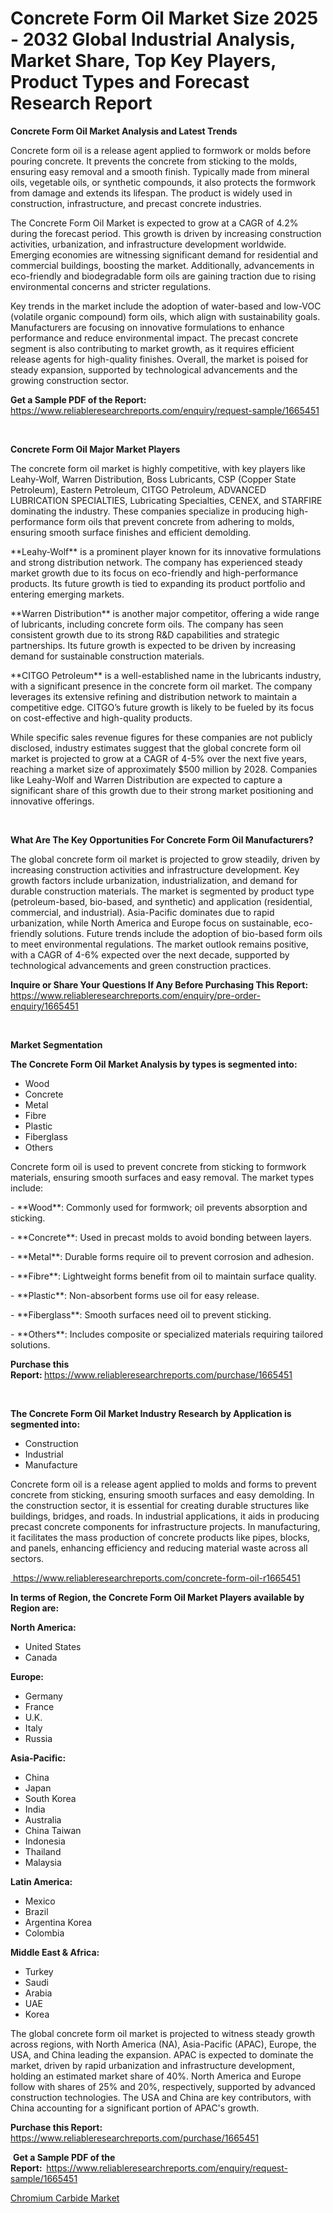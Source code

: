 <p><h1>Concrete Form Oil Market Size 2025 - 2032 Global Industrial Analysis, Market Share, Top Key Players, Product Types and Forecast Research Report</h1></p><p><strong>Concrete Form Oil Market Analysis and Latest Trends</strong></p>
<p><p>Concrete form oil is a release agent applied to formwork or molds before pouring concrete. It prevents the concrete from sticking to the molds, ensuring easy removal and a smooth finish. Typically made from mineral oils, vegetable oils, or synthetic compounds, it also protects the formwork from damage and extends its lifespan. The product is widely used in construction, infrastructure, and precast concrete industries.</p><p>The Concrete Form Oil Market is expected to grow at a CAGR of 4.2% during the forecast period. This growth is driven by increasing construction activities, urbanization, and infrastructure development worldwide. Emerging economies are witnessing significant demand for residential and commercial buildings, boosting the market. Additionally, advancements in eco-friendly and biodegradable form oils are gaining traction due to rising environmental concerns and stricter regulations.</p><p>Key trends in the market include the adoption of water-based and low-VOC (volatile organic compound) form oils, which align with sustainability goals. Manufacturers are focusing on innovative formulations to enhance performance and reduce environmental impact. The precast concrete segment is also contributing to market growth, as it requires efficient release agents for high-quality finishes. Overall, the market is poised for steady expansion, supported by technological advancements and the growing construction sector.</p></p>
<p><strong>Get a Sample PDF of the Report:&nbsp;</strong> <a href="https://www.reliableresearchreports.com/enquiry/request-sample/1665451?utm_campaign=2141&utm_medium=2&utm_source=Github&utm_content=ia&utm_term=26012025&utm_id=concrete-form-oil">https://www.reliableresearchreports.com/enquiry/request-sample/1665451</a></p>
<p>&nbsp;</p>
<p><strong>Concrete Form Oil Major Market Players</strong></p>
<p><p>The concrete form oil market is highly competitive, with key players like Leahy-Wolf, Warren Distribution, Boss Lubricants, CSP (Copper State Petroleum), Eastern Petroleum, CITGO Petroleum, ADVANCED LUBRICATION SPECIALTIES, Lubricating Specialties, CENEX, and STARFIRE dominating the industry. These companies specialize in producing high-performance form oils that prevent concrete from adhering to molds, ensuring smooth surface finishes and efficient demolding.</p><p>**Leahy-Wolf** is a prominent player known for its innovative formulations and strong distribution network. The company has experienced steady market growth due to its focus on eco-friendly and high-performance products. Its future growth is tied to expanding its product portfolio and entering emerging markets.</p><p>**Warren Distribution** is another major competitor, offering a wide range of lubricants, including concrete form oils. The company has seen consistent growth due to its strong R&D capabilities and strategic partnerships. Its future growth is expected to be driven by increasing demand for sustainable construction materials.</p><p>**CITGO Petroleum** is a well-established name in the lubricants industry, with a significant presence in the concrete form oil market. The company leverages its extensive refining and distribution network to maintain a competitive edge. CITGO’s future growth is likely to be fueled by its focus on cost-effective and high-quality products.</p><p>While specific sales revenue figures for these companies are not publicly disclosed, industry estimates suggest that the global concrete form oil market is projected to grow at a CAGR of 4-5% over the next five years, reaching a market size of approximately $500 million by 2028. Companies like Leahy-Wolf and Warren Distribution are expected to capture a significant share of this growth due to their strong market positioning and innovative offerings.</p></p>
<p>&nbsp;</p>
<p><strong>What Are The Key Opportunities For Concrete Form Oil Manufacturers?</strong></p>
<p><p>The global concrete form oil market is projected to grow steadily, driven by increasing construction activities and infrastructure development. Key growth factors include urbanization, industrialization, and demand for durable construction materials. The market is segmented by product type (petroleum-based, bio-based, and synthetic) and application (residential, commercial, and industrial). Asia-Pacific dominates due to rapid urbanization, while North America and Europe focus on sustainable, eco-friendly solutions. Future trends include the adoption of bio-based form oils to meet environmental regulations. The market outlook remains positive, with a CAGR of 4-6% expected over the next decade, supported by technological advancements and green construction practices.</p></p>
<p><strong>Inquire or Share Your Questions If Any Before Purchasing This Report:</strong> <a href="https://www.reliableresearchreports.com/enquiry/pre-order-enquiry/1665451?utm_campaign=2141&utm_medium=2&utm_source=Github&utm_content=ia&utm_term=26012025&utm_id=concrete-form-oil">https://www.reliableresearchreports.com/enquiry/pre-order-enquiry/1665451</a></p>
<p>&nbsp;</p>
<p><strong>Market Segmentation</strong></p>
<p><strong>The Concrete Form Oil Market Analysis by types is segmented into:</strong></p>
<p><ul><li>Wood</li><li>Concrete</li><li>Metal</li><li>Fibre</li><li>Plastic</li><li>Fiberglass</li><li>Others</li></ul></p>
<p><p>Concrete form oil is used to prevent concrete from sticking to formwork materials, ensuring smooth surfaces and easy removal. The market types include:</p><p>- **Wood**: Commonly used for formwork; oil prevents absorption and sticking.</p><p>- **Concrete**: Used in precast molds to avoid bonding between layers.</p><p>- **Metal**: Durable forms require oil to prevent corrosion and adhesion.</p><p>- **Fibre**: Lightweight forms benefit from oil to maintain surface quality.</p><p>- **Plastic**: Non-absorbent forms use oil for easy release.</p><p>- **Fiberglass**: Smooth surfaces need oil to prevent sticking.</p><p>- **Others**: Includes composite or specialized materials requiring tailored solutions.</p></p>
<p><strong>Purchase this Report:&nbsp;</strong><a href="https://www.reliableresearchreports.com/purchase/1665451?utm_campaign=2141&utm_medium=2&utm_source=Github&utm_content=ia&utm_term=26012025&utm_id=concrete-form-oil">https://www.reliableresearchreports.com/purchase/1665451</a></p>
<p>&nbsp;</p>
<p><strong>The Concrete Form Oil Market Industry Research by Application is segmented into:</strong></p>
<p><ul><li>Construction</li><li>Industrial</li><li>Manufacture</li></ul></p>
<p><p>Concrete form oil is a release agent applied to molds and forms to prevent concrete from sticking, ensuring smooth surfaces and easy demolding. In the construction sector, it is essential for creating durable structures like buildings, bridges, and roads. In industrial applications, it aids in producing precast concrete components for infrastructure projects. In manufacturing, it facilitates the mass production of concrete products like pipes, blocks, and panels, enhancing efficiency and reducing material waste across all sectors.</p></p>
<p><a href="https://www.reliableresearchreports.com/concrete-form-oil-r1665451?utm_campaign=2141&utm_medium=2&utm_source=Github&utm_content=ia&utm_term=26012025&utm_id=concrete-form-oil">&nbsp;https://www.reliableresearchreports.com/concrete-form-oil-r1665451</a></p>
<p><strong>In terms of Region, the Concrete Form Oil Market Players available by Region are:</strong></p>
<p>
    <p> <strong> North America: </strong>
        <ul>
            <li>United States</li>
            <li>Canada</li>
        </ul>
        </p> 
    <p> <strong> Europe: </strong>
        <ul>
            <li>Germany</li>
            <li>France</li>
            <li>U.K.</li>
            <li>Italy</li>
            <li>Russia</li>
        </ul>
        </p> 
    <p> <strong> Asia-Pacific: </strong>
        <ul>
            <li>China</li>
            <li>Japan</li>
            <li>South Korea</li>
            <li>India</li>
            <li>Australia</li>
            <li>China Taiwan</li>
            <li>Indonesia</li>
            <li>Thailand</li>
            <li>Malaysia</li>
        </ul>
        </p> 
    <p> <strong> Latin America: </strong>
        <ul>
            <li>Mexico</li>
            <li>Brazil</li>
            <li>Argentina Korea</li>
            <li>Colombia</li>
        </ul>
        </p> 
    <p> <strong> Middle East & Africa: </strong>
        <ul>
            <li>Turkey</li>
            <li>Saudi</li>
            <li>Arabia</li>
            <li>UAE</li>
            <li>Korea</li>
        </ul>
    </p>
    </p>
<p><p>The global concrete form oil market is projected to witness steady growth across regions, with North America (NA), Asia-Pacific (APAC), Europe, the USA, and China leading the expansion. APAC is expected to dominate the market, driven by rapid urbanization and infrastructure development, holding an estimated market share of 40%. North America and Europe follow with shares of 25% and 20%, respectively, supported by advanced construction technologies. The USA and China are key contributors, with China accounting for a significant portion of APAC's growth.</p></p>
<p><strong>Purchase this Report: </strong><a href="https://www.reliableresearchreports.com/purchase/1665451?utm_campaign=2141&utm_medium=2&utm_source=Github&utm_content=ia&utm_term=26012025&utm_id=concrete-form-oil">https://www.reliableresearchreports.com/purchase/1665451</a></p>
<p>&nbsp;<strong>Get a Sample PDF of the Report:&nbsp;&nbsp;</strong><a href="https://www.reliableresearchreports.com/enquiry/request-sample/1665451?utm_campaign=2141&utm_medium=2&utm_source=Github&utm_content=ia&utm_term=26012025&utm_id=concrete-form-oil">https://www.reliableresearchreports.com/enquiry/request-sample/1665451</a></p>
<p><strong></strong></p>
<p><p><a href="https://github.com/mauripalmi/Market-Research-Report-List-5/blob/main/chromium-carbide-market.md?utm_campaign=2141&utm_medium=2&utm_source=Github&utm_content=ia&utm_term=26012025&utm_id=concrete-form-oil">Chromium Carbide Market</a></p></p>